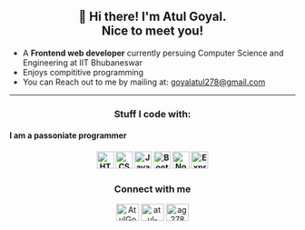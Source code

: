 <h2 align="center">👋 Hi there! I'm Atul Goyal.<br> Nice to meet you!</h2>

- A **Frontend web developer** currently persuing Computer Science and Engineering at IIT Bhubaneswar  
- Enjoys compititive programming
- You can Reach out to me by mailing at: [goyalatul278@gmail.com](mailto:goyalatul278@gmail.com)
---
<h3 align="Center">Stuff I code with:</h3>
<h4>I am a passoniate programmer<h4>
<p align= "Center">
<img alt="HTML" src="https://img.shields.io/badge/-Html-orange?style=for-the-badge&logo=Html" height="30">  <img alt="CSS" src="https://img.shields.io/badge/-CSS-071a52?style=for-the-badge&logo=CSS" height="30">    <img alt="Javascript" src="https://img.shields.io/badge/-Javascript-000?style=for-the-badge&logo=javascript" height="30">   <img alt="Bootstrap" src="https://img.shields.io/badge/-Bootstrap-lightgrey?style=for-the-badge&logo=bootstrap" height="30"> <img alt="Nodejs" src="https://img.shields.io/badge/-Node-brightgreen?style=for-the-badge&logo=Node.js&logoColor=white" height="30">    <img alt="Express" src="https://img.shields.io/badge/-Express-brightgreen?style=for-the-badge&logo=Express&logoColor=white" height="30"> 
</p>

<h3 align="Center">Connect with me</h3>
<p align= "Center">
<a href="https://twitter.com/AtulGoyal278" target="blank"><img align="center" src="https://cdn.jsdelivr.net/npm/simple-icons@3.0.1/icons/twitter.svg" alt="AtulGoyal278" height="30" width="40" /></a>
<a href="https://www.linkedin.com/in/atul-goyal-15bb4919a/" target="blank"><img align="center" src="https://cdn.jsdelivr.net/npm/simple-icons@3.0.1/icons/linkedin.svg" alt="atul-goyal-15bb4919a" height="30" width="40" /></a>
<a href="https://github.com/ag278" target="blank"><img align="center" src="https://cdn.jsdelivr.net/npm/simple-icons@3.0.1/icons/github.svg" alt="ag278" height="30" width="40" /></a>
</p>

